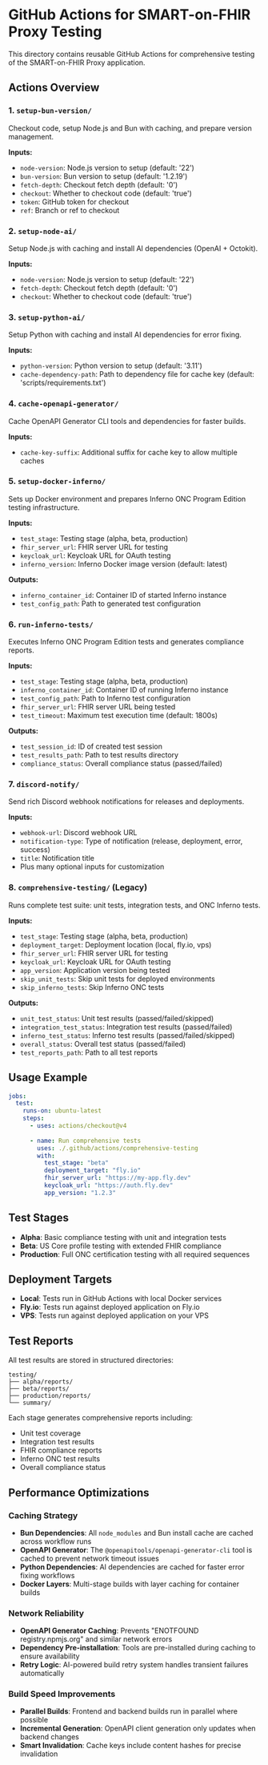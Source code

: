 # GitHub Actions for SMART-on-FHIR Proxy Testing

This directory contains reusable GitHub Actions for comprehensive testing of the SMART-on-FHIR Proxy application.

## Actions Overview

### 1. `setup-bun-version/`
Checkout code, setup Node.js and Bun with caching, and prepare version management.

**Inputs:**
- `node-version`: Node.js version to setup (default: '22')
- `bun-version`: Bun version to setup (default: '1.2.19')
- `fetch-depth`: Checkout fetch depth (default: '0')
- `checkout`: Whether to checkout code (default: 'true')
- `token`: GitHub token for checkout
- `ref`: Branch or ref to checkout

### 2. `setup-node-ai/`
Setup Node.js with caching and install AI dependencies (OpenAI + Octokit).

**Inputs:**
- `node-version`: Node.js version to setup (default: '22')
- `fetch-depth`: Checkout fetch depth (default: '0')
- `checkout`: Whether to checkout code (default: 'true')

### 3. `setup-python-ai/`
Setup Python with caching and install AI dependencies for error fixing.

**Inputs:**
- `python-version`: Python version to setup (default: '3.11')
- `cache-dependency-path`: Path to dependency file for cache key (default: 'scripts/requirements.txt')

### 4. `cache-openapi-generator/`
Cache OpenAPI Generator CLI tools and dependencies for faster builds.

**Inputs:**
- `cache-key-suffix`: Additional suffix for cache key to allow multiple caches

### 5. `setup-docker-inferno/`
Sets up Docker environment and prepares Inferno ONC Program Edition testing infrastructure.

**Inputs:**
- `test_stage`: Testing stage (alpha, beta, production)
- `fhir_server_url`: FHIR server URL for testing
- `keycloak_url`: Keycloak URL for OAuth testing
- `inferno_version`: Inferno Docker image version (default: latest)

**Outputs:**
- `inferno_container_id`: Container ID of started Inferno instance
- `test_config_path`: Path to generated test configuration

### 6. `run-inferno-tests/`
Executes Inferno ONC Program Edition tests and generates compliance reports.

**Inputs:**
- `test_stage`: Testing stage (alpha, beta, production)
- `inferno_container_id`: Container ID of running Inferno instance
- `test_config_path`: Path to Inferno test configuration
- `fhir_server_url`: FHIR server URL being tested
- `test_timeout`: Maximum test execution time (default: 1800s)

**Outputs:**
- `test_session_id`: ID of created test session
- `test_results_path`: Path to test results directory
- `compliance_status`: Overall compliance status (passed/failed)

### 7. `discord-notify/`
Send rich Discord webhook notifications for releases and deployments.

**Inputs:**
- `webhook-url`: Discord webhook URL
- `notification-type`: Type of notification (release, deployment, error, success)
- `title`: Notification title
- Plus many optional inputs for customization

### 8. `comprehensive-testing/` (Legacy)
Runs complete test suite: unit tests, integration tests, and ONC Inferno tests.

**Inputs:**
- `test_stage`: Testing stage (alpha, beta, production)
- `deployment_target`: Deployment location (local, fly.io, vps)
- `fhir_server_url`: FHIR server URL for testing
- `keycloak_url`: Keycloak URL for OAuth testing
- `app_version`: Application version being tested
- `skip_unit_tests`: Skip unit tests for deployed environments
- `skip_inferno_tests`: Skip Inferno ONC tests

**Outputs:**
- `unit_test_status`: Unit test results (passed/failed/skipped)
- `integration_test_status`: Integration test results (passed/failed)
- `inferno_test_status`: Inferno test results (passed/failed/skipped)
- `overall_status`: Overall test status (passed/failed)
- `test_reports_path`: Path to all test reports

## Usage Example

```yaml
jobs:
  test:
    runs-on: ubuntu-latest
    steps:
      - uses: actions/checkout@v4
      
      - name: Run comprehensive tests
        uses: ./.github/actions/comprehensive-testing
        with:
          test_stage: "beta"
          deployment_target: "fly.io"
          fhir_server_url: "https://my-app.fly.dev"
          keycloak_url: "https://auth.fly.dev"
          app_version: "1.2.3"
```

## Test Stages

- **Alpha**: Basic compliance testing with unit and integration tests
- **Beta**: US Core profile testing with extended FHIR compliance
- **Production**: Full ONC certification testing with all required sequences

## Deployment Targets

- **Local**: Tests run in GitHub Actions with local Docker services
- **Fly.io**: Tests run against deployed application on Fly.io
- **VPS**: Tests run against deployed application on your VPS

## Test Reports

All test results are stored in structured directories:
```
testing/
├── alpha/reports/
├── beta/reports/
├── production/reports/
└── summary/
```

Each stage generates comprehensive reports including:
- Unit test coverage
- Integration test results
- FHIR compliance reports
- Inferno ONC test results
- Overall compliance status

## Performance Optimizations

### Caching Strategy
- **Bun Dependencies**: All `node_modules` and Bun install cache are cached across workflow runs
- **OpenAPI Generator**: The `@openapitools/openapi-generator-cli` tool is cached to prevent network timeout issues
- **Python Dependencies**: AI dependencies are cached for faster error fixing workflows
- **Docker Layers**: Multi-stage builds with layer caching for container builds

### Network Reliability
- **OpenAPI Generator Caching**: Prevents "ENOTFOUND registry.npmjs.org" and similar network errors
- **Dependency Pre-installation**: Tools are pre-installed during caching to ensure availability
- **Retry Logic**: AI-powered build retry system handles transient failures automatically

### Build Speed Improvements
- **Parallel Builds**: Frontend and backend builds run in parallel where possible
- **Incremental Generation**: OpenAPI client generation only updates when backend changes
- **Smart Invalidation**: Cache keys include content hashes for precise invalidation
